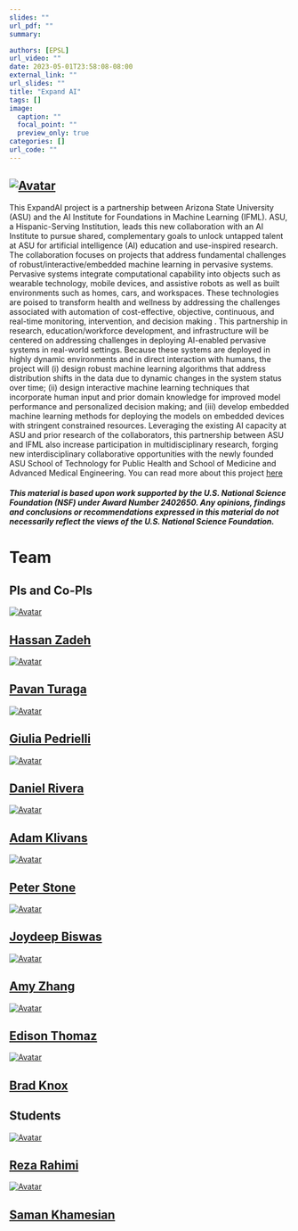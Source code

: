 ```yaml
---
slides: ""
url_pdf: ""
summary:

authors: [EPSL]
url_video: ""
date: 2023-05-01T23:58:08-08:00
external_link: ""
url_slides: ""
title: "Expand AI"
tags: []
image:
  caption: ""
  focal_point: ""
  preview_only: true
categories: []
url_code: ""
---
```

<div class="col-md-12"><h2 class="mb-4"><a href="https://www.nsf.gov/"><img class="avatar" src="featured.jpeg" alt="Avatar"></a></h2></div>
This ExpandAI project is a partnership between Arizona State University (ASU) and the AI Institute for Foundations in Machine Learning (IFML). ASU, a Hispanic-Serving Institution, leads this new collaboration with an AI Institute to pursue shared, complementary goals to unlock untapped talent at ASU for artificial intelligence (AI) education and use-inspired research. The collaboration focuses on projects that address fundamental challenges of robust/interactive/embedded machine learning in pervasive systems. Pervasive systems integrate computational capability into objects such as wearable technology, mobile devices, and assistive robots as well as built environments such as homes, cars, and workspaces. These technologies are poised to transform health and wellness by addressing the challenges associated with automation of cost-effective, objective, continuous, and real-time monitoring, intervention, and decision making . This partnership in research, education/workforce development, and infrastructure will be centered on addressing challenges in deploying AI-enabled pervasive systems in real-world settings. Because these systems are deployed in highly dynamic environments and in direct interaction with humans, the project will (i) design robust machine learning algorithms that address distribution shifts in the data due to dynamic changes in the system status over time; (ii) design interactive machine learning techniques that incorporate human input and prior domain knowledge for improved model performance and personalized decision making; and (iii) develop embedded machine learning methods for deploying the models on embedded devices with stringent constrained resources. Leveraging the existing AI capacity at ASU and prior research of the collaborators, this partnership between ASU and IFML also increase participation in multidisciplinary research, forging new interdisciplinary collaborative opportunities with the newly founded ASU School of Technology for Public Health and School of Medicine and Advanced Medical Engineering. You can read more about this project <a href="https://www.nsf.gov/awardsearch/showAward?AWD_ID=2402650&HistoricalAwards=false">here</a>

##### *This material is based upon work supported by the U.S. National Science Foundation (NSF) under Award Number 2402650. Any opinions, findings and conclusions or recommendations expressed in this material do not necessarily reflect the views of the U.S. National Science Foundation.*

<div class="container">
<div class="row justify-content-center people-widget">
<div class="col-md-12 section-heading"><h1>Team</h1></div>
<div class="col-md-12"><h2 class="mb-4">PIs and Co-PIs </h2></div>
<div class="col-12 col-lg-auto people-person"><a href="https://search.asu.edu/profile/4018242"><img class="avatar avatar-circle" src="PIs/hassan.jpg" alt="Avatar"></a><div class="portrait-title"><h2><a href="https://search.asu.edu/profile/4018242">Hassan Zadeh</a></h2></div></div>
<div class="col-12 col-lg-auto people-person"><a href="https://search.asu.edu/profile/1795222"><img class="avatar avatar-circle" src="PIs/pavan.jpg" alt="Avatar"></a><div class="portrait-title"><h2><a href="https://search.asu.edu/profile/1795222">Pavan Turaga</a></h2></div></div>
<div class="col-12 col-lg-auto people-person"><a href="https://search.asu.edu/profile/3022467"><img class="avatar avatar-circle" src="PIs/giulia.jpg" alt="Avatar"></a><div class="portrait-title"><h2><a href="https://search.asu.edu/profile/3022467">Giulia Pedrielli</a></h2></div></div>
<div class="col-12 col-lg-auto people-person"><a href="https://search.asu.edu/profile/29494"><img class="avatar avatar-circle" src="PIs/daniel.jpg" alt="Avatar"></a><div class="portrait-title"><h2><a href="https://search.asu.edu/profile/29494">Daniel Rivera</a></h2></div></div>
<div class="col-12 col-lg-auto people-person"><a href="https://www.cs.utexas.edu/people/faculty-researchers/adam-klivans"><img class="avatar avatar-circle" src="PIs/adam.jpg" alt="Avatar"></a><div class="portrait-title"><h2><a href="https://www.cs.utexas.edu/people/faculty-researchers/adam-klivans">Adam Klivans</a></h2></div></div>
<div class="col-12 col-lg-auto people-person"><a href="https://www.cs.utexas.edu/~pstone/"><img class="avatar avatar-circle" src="PIs/peter.jpg" alt="Avatar"></a><div class="portrait-title"><h2><a href="https://www.cs.utexas.edu/~pstone/">Peter Stone</a></h2></div></div>
<div class="col-12 col-lg-auto people-person"><a href="https://www.joydeepb.com/"><img class="avatar avatar-circle" src="PIs/joydeepb.jpg" alt="Avatar"></a><div class="portrait-title"><h2><a href="https://www.joydeepb.com/">Joydeep Biswas</a></h2></div></div>
<div class="col-12 col-lg-auto people-person"><a href="https://www.ece.utexas.edu/people/faculty/amy-zhang"><img class="avatar avatar-circle" src="PIs/amy.jpg" alt="Avatar"></a><div class="portrait-title"><h2><a href="https://www.ece.utexas.edu/people/faculty/amy-zhang">Amy Zhang</a></h2></div></div>
<div class="col-12 col-lg-auto people-person"><a href="https://users.ece.utexas.edu/~ethomaz/"><img class="avatar avatar-circle" src="PIs/edison.jpg" alt="Avatar"></a><div class="portrait-title"><h2><a href="https://www.ece.utexas.edu/people/faculty/edison-thomaz">Edison Thomaz</a></h2></div></div>
<div class="col-12 col-lg-auto people-person"><a href="https://www.cs.utexas.edu/people/faculty-researchers/brad-knox"><img class="avatar avatar-circle" src="PIs/brad.jpg" alt="Avatar"></a><div class="portrait-title"><h2><a href="https://www.cs.utexas.edu/people/faculty-researchers/brad-knox">Brad Knox
</a></h2></div></div>
<div class="col-md-12"><h2 class="mb-4">Students </h2></div>
<div class="col-12 col-lg-auto people-person"><a href="https://search.asu.edu/profile/4155639"><img class="avatar avatar-circle" src="Students/reza.jpg" alt="Avatar"></a><div class="portrait-title"><h2><a href="https://search.asu.edu/profile/4155639">Reza Rahimi</a></h2></div></div>
<div class="col-12 col-lg-auto people-person"><a href="https://search.asu.edu/profile/4699045"><img class="avatar avatar-circle" src="Students/saman.jpg" alt="Avatar"></a><div class="portrait-title"><h2><a href="https://search.asu.edu/profile/4699045">Saman Khamesian</a></h2></div></div>
</div>
</div>
